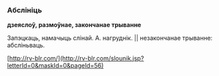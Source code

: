 ### Абслініць
**дзеяслоў, размоўнае, закончанае трыванне**

Запэцкаць, намачыць слінай. А. нагруднік. || незакончанае трыванне: абсліньваць.

<a rel="author">[http://rv-blr.com/](http://rv-blr.com/slounik.jsp?letterId=0&maskId=0&pageId=56)</a>
